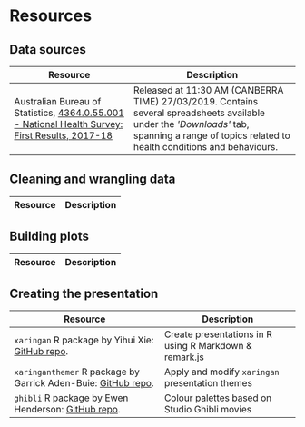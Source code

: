 # Resources

## Data sources

| Resource | Description |
| --- | --- |
| Australian Bureau of Statistics, [4364.0.55.001 - National Health Survey: First Results, 2017-18](https://www.abs.gov.au/AUSSTATS/abs@.nsf/Lookup/4364.0.55.001Main+Features100012017-18?OpenDocument) | Released at 11:30 AM (CANBERRA TIME) 27/03/2019. Contains several spreadsheets available under the _'Downloads'_ tab, spanning a range of topics related to health conditions and behaviours. |

## Cleaning and wrangling data

| Resource | Description |
| --- | --- |

## Building plots

| Resource | Description |
| --- | --- |

## Creating the presentation

| Resource | Description |
| --- | --- |
| `xaringan` R package by Yihui Xie: [GitHub repo](https://github.com/yihui/xaringan). | Create presentations in R using R Markdown & remark.js |
|`xaringanthemer` R package by Garrick Aden-Buie: [GitHub repo](https://github.com/gadenbuie/xaringanthemer). | Apply and modify `xaringan` presentation themes |
| `ghibli` R package by Ewen Henderson: [GitHub repo](https://github.com/ewenme/ghibli). | Colour palettes based on Studio Ghibli movies |